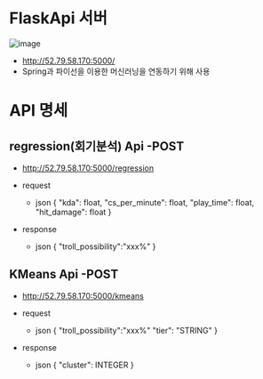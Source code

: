 # FlaskApi 서버 
![image](https://user-images.githubusercontent.com/87477702/197347107-ac9becac-2e43-4d67-b353-9fb9d0d69aa2.png)
- http://52.79.58.170:5000/
- Spring과 파이선을 이용한 머신러닝을 연동하기 위해 사용

# API 명세
## regression(회기분석) Api -POST
- http://52.79.58.170:5000/regression

- request
  - json
{
 "kda": float,
 "cs_per_minute": float,
  "play_time": float,
   "hit_damage": float
}

-  response
   - json
{
    "troll_possibility":"xxx%"
}

## KMeans Api -POST
- http://52.79.58.170:5000/kmeans

- request
   - json
{
  "troll_possibility":"xxx%"
  "tier": "STRING"
}

- response
  - json
{
    "cluster": INTEGER
}
